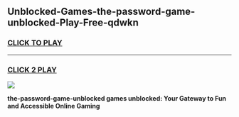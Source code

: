 
## Unblocked-Games-the-password-game-unblocked-Play-Free-qdwkn
<h3>
<a href="https://premium76.site?title=the-password-game-unblocked&ref=23A">CLICK TO PLAY</a></h3>
<hr>

<h3>
<a href="https://premium76.site?title=the-password-game-unblocked&ref=23A">CLICK 2 PLAY</a>
  
</h3>

<a href="https://premium76.site?title=the-password-game-unblocked&ref=23A"><img src="https://clearcache.store/games.png"></a>


**the-password-game-unblocked games unblocked: Your Gateway to Fun and Accessible Online Gaming**
